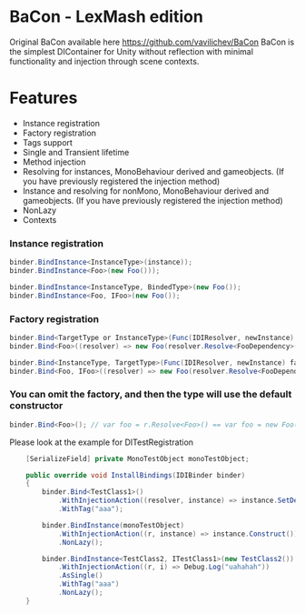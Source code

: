 # BaCon - LexMash edition
Original BaCon available here https://github.com/vavilichev/BaCon
BaCon is the simplest DIContainer for Unity without reflection with minimal functionality and injection through scene contexts.
# Features
- Instance registration
- Factory registration
- Tags support
- Single and Transient lifetime
- Method injection
- Resolving for instances, MonoBehaviour derived and gameobjects.  (If you have previously registered the injection method)
- Instance and resolving for nonMono, MonoBehaviour derived and gameobjects. (If you have previously registered the injection method)
- NonLazy
- Contexts

### Instance registration
```csharp
binder.BindInstance<InstanceType>(instance));
binder.BindInstance<Foo>(new Foo()));

binder.BindInstance<InstanceType, BindedType>(new Foo());
binder.BindInstance<Foo, IFoo>(new Foo());
```

### Factory registration
```csharp
binder.Bind<TargetType or InstanceType>(Func(IDIResolver, newInstance) factory);
binder.Bind<Foo>((resolver) => new Foo(resolver.Resolve<FooDependency>());

binder.Bind<InstanceType, TargetType>(Func(IDIResolver, newInstance) factory);
binder.Bind<Foo, IFoo>((resolver) => new Foo(resolver.Resolve<FooDependency>());
```
### You can omit the factory, and then the type will use the default constructor
```csharp
binder.Bind<Foo>(); // var foo = r.Resolve<Foo>() == var foo = new Foo();
```
Please look at the example for DITestRegistration
```csharp
    [SerializeField] private MonoTestObject monoTestObject;

    public override void InstallBindings(IDIBinder binder)
    {
        binder.Bind<TestClass1>()
            .WithInjectionAction((resolver, instance) => instance.SetDepenecy(resolver.Resolve<ITestClass1>()))
            .WithTag("aaa");

        binder.BindInstance(monoTestObject)
            .WithInjectionAction((r, instance) => instance.Construct())
            .NonLazy();

        binder.BindInstance<TestClass2, ITestClass1>(new TestClass2())
            .WithInjectionAction((r, i) => Debug.Log("uahahah"))
            .AsSingle()
            .WithTag("aaa")
            .NonLazy();
    }
```
